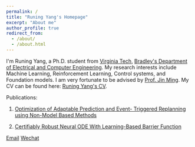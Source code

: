 ```yaml
---
permalink: /
title: "Runing Yang's Homepage"
excerpt: "About me"
author_profile: true
redirect_from: 
  - /about/
  - /about.html
---
```


I'm Runing Yang, a Ph.D. student from [Virginia Tech](https://www.vt.edu/), [Bradley's Department of Electrical and Computer Engineering](https://ece.vt.edu/). My research interests include Machine Learning, Reinforcement Learning, Control systems, and Foundation models. I am very fortunate to be advised by [Prof. Jin Ming](https://ece.vt.edu/people/profile/jinming.html). My CV can be found here: [Runing Yang's CV](https://github.com/yruning/runingyang.github.io/blob/master/files/202309_Yang_Runing_CV.pdf).

Publications:

1. [Optimization of Adaptable Prediction and Event- Triggered Replanning using Non-Model Based Methods](https://ieeexplore.ieee.org/abstract/document/9726827)
   
2. [Certifiably Robust Neural ODE With Learning-Based Barrier Function](https://ieeexplore.ieee.org/document/10097636)

[Email](mailto:yruning@vt.edu) [Wechat](../assets/Wechat.JPG)
